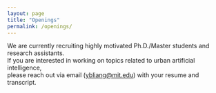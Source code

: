 ```yaml
---
layout: page
title: "Openings"
permalink: /openings/
---
```


We are currently recruiting highly motivated Ph.D./Master students and research assistants.  
If you are interested in working on topics related to urban artificial intelligence,  
please reach out via email (ybliang@mit.edu) with your resume and transcript.

